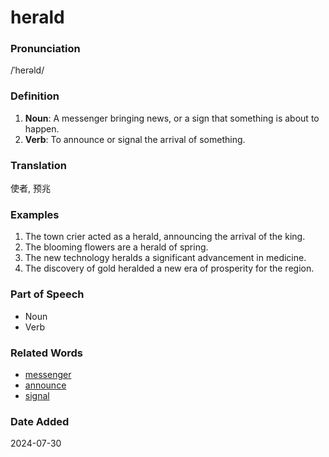 # herald
### Pronunciation
/ˈherəld/
### Definition
1. **Noun**: A messenger bringing news, or a sign that something is about to happen.
2. **Verb**: To announce or signal the arrival of something.
### Translation
使者, 预兆
### Examples
1. The town crier acted as a herald, announcing the arrival of the king.
2. The blooming flowers are a herald of spring.
3. The new technology heralds a significant advancement in medicine.
4. The discovery of gold heralded a new era of prosperity for the region.
### Part of Speech
- Noun
- Verb
### Related Words
- [messenger](messenger.md)
- [announce](announce.md)
- [signal](signal.md)
### Date Added
2024-07-30